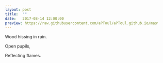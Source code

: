 ```yaml
---
layout: post
title:  ""
date:   2017-08-14 12:00:00
preview: https://raw.githubusercontent.com/aPToul/aPToul.github.io/master/_images/cottage.jpg
---
```


Wood hissing in rain. 

Open pupils, 

Reflecting flames.


